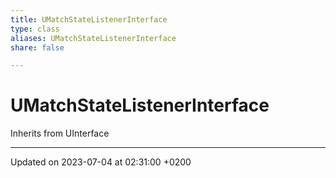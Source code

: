 ```yaml
---
title: UMatchStateListenerInterface
type: class
aliases: UMatchStateListenerInterface
share: false

---
```


# UMatchStateListenerInterface





Inherits from UInterface

-------------------------------

Updated on 2023-07-04 at 02:31:00 +0200